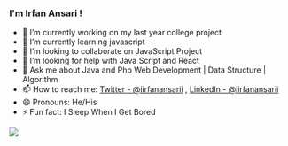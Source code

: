 ### I'm Irfan Ansari !



- 🔭 I’m currently working on my last year college project
- 🌱 I’m currently learning javascript 
- 👯 I’m looking to collaborate on JavaScript Project
- 🤔 I’m looking for help with Java Script and React
- 💬 Ask me about Java and Php Web Development | Data Structure | Algorithm
- 📫 How to reach me: [Twitter - @iirfanansarii](https://twitter.com/iirfanansarii) , [LinkedIn - @iirfanansarii](https://www.linkedin.com/in/iirfanansarii/) 
- 😄 Pronouns: He/His
- ⚡ Fun fact: I Sleep When I Get Bored

<img src="https://github-readme-stats.vercel.app/api?username=iirfanansarii&&show_icons=true&title_color=ffffff&icon_color=bb2acf&text_color=daf7dc&bg_color=151515">


